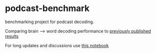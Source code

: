 # podcast-benchmark
benchmarking project for podcast decoding.

Comparing brain --> word decoding performance to [previously published results](https://www.nature.com/articles/s41593-022-01026-4)

For long updates and discussions use [this notebook ](https://docs.google.com/document/d/1IE1v_CyjZxTYaYVncxctJqZYzmYyFIgdZLXpKvEMaqc/edit?usp=sharing)
